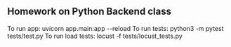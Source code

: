 ## Homework on Python Backend class

To run app:  uvicorn app.main:app --reload
To run tests:  python3 -m pytest tests/test.py
To run load tests:  locust -f tests/locust_tests.py 
